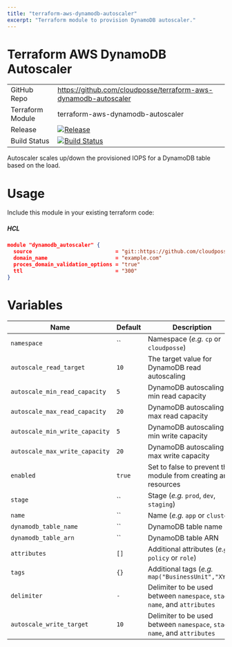 ```yaml
---
title: "terraform-aws-dynamodb-autoscaler"
excerpt: "Terraform module to provision DynamoDB autoscaler."
---
```

# Terraform AWS DynamoDB Autoscaler

|||
|------|------|
|GitHub Repo|https://github.com/cloudposse/terraform-aws-dynamodb-autoscaler|
|Terraform Module|terraform-aws-dynamodb-autoscaler|
|Release|[![Release](https://img.shields.io/github/release/cloudposse/terraform-aws-dynamodb-autoscaler.svg)](https://github.com/cloudposse/terraform-aws-dynamodb-autoscaler/releases)|
|Build Status|[![Build Status](https://travis-ci.org/cloudposse/terraform-aws-dynamodb-autoscaler.svg?branch=master)](https://travis-ci.org/cloudposse/terraform-aws-dynamodb-autoscaler)|


Autoscaler scales up/down the provisioned IOPS for a DynamoDB table based on the load.

# Usage

Include this module in your existing terraform code:

##### HCL
```json
module "dynamodb_autoscaler" {
  source                           = "git::https://github.com/cloudposse/terraform-aws-dynamodb-autoscaler.git?ref=master"
  domain_name                      = "example.com"
  proces_domain_validation_options = "true"
  ttl                              = "300"
}
```

# Variables

|Name|Default|Description|Required|
|------|------|------|------|
|`namespace`|``|Namespace (_e.g._ `cp` or `cloudposse`)|Yes|
|`autoscale_read_target`|`10`|The target value for DynamoDB read autoscaling|No|
|`autoscale_min_read_capacity`|`5`|DynamoDB autoscaling min read capacity|No|
|`autoscale_max_read_capacity`|`20`|DynamoDB autoscaling max read capacity|No|
|`autoscale_min_write_capacity`|`5`|DynamoDB autoscaling min write capacity|No|
|`autoscale_max_write_capacity`|`20`|DynamoDB autoscaling max write capacity|No|
|`enabled`|`true`|Set to false to prevent the module from creating any resources|No|
|`stage`|``|Stage (_e.g._ `prod`, `dev`, `staging`)|Yes|
|`name`|``|Name  (_e.g._ `app` or `cluster`)|Yes|
|`dynamodb_table_name`|``|DynamoDB table name|Yes|
|`dynamodb_table_arn`|``|DynamoDB table ARN|Yes|
|`attributes`|`[]`|Additional attributes (_e.g._ `policy` or `role`)|No|
|`tags`|`{}`|Additional tags  (_e.g._ `map("BusinessUnit","XYZ")`|No|
|`delimiter`|`-`|Delimiter to be used between `namespace`, `stage`, `name`, and `attributes`|No|
|`autoscale_write_target`|`10`|Delimiter to be used between `namespace`, `stage`, `name`, and `attributes`|No|
